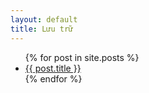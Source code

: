 ```yaml
---
layout: default
title: Lưu trữ
---
```


<ul class="posts">
  {% for post in site.posts %}
  <li>
    <span>
      <a href="{{ site.baseurl }}{{ post.url }}">
        {{ post.title }}
      </a>
    </span>
  </li>
  {% endfor %}
</ul>
